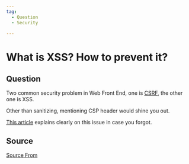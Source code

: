 ```yaml
---
tag:
  - Question
  - Security

---
```

  
# What is XSS? How to prevent it?

## Question
Two common security problem in Web Front End, one is [CSRF](https://bigfrontend.dev/question/What-is-CSRF-How-to-prevent-it), the other one is XSS.

Other than sanitizing, mentioning CSP header would shine you out.

[This article](https://portswigger.net/web-security/cross-site-scripting) explains clearly on this issue in case you forgot.




##  Source
[Source From](https://bigfrontend.dev/question/What-is-XSS-How-to-prevent-it)

  